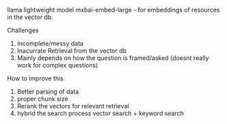 llama lightweight model
mxbai-embed-large - for embeddings of resources in the vector db.

Challenges
1. Incomplete/messy data
2. Inacurrate Retrieval from the vector db
3. Mainly depends on how the question is framed/asked (doesnt really work for complex questions)

How to improve this
1. Better parsing of data
2. proper chunk size
3. Rerank the vectors for relevant retrieval
4. hybrid the search process
    vector search + keyword search